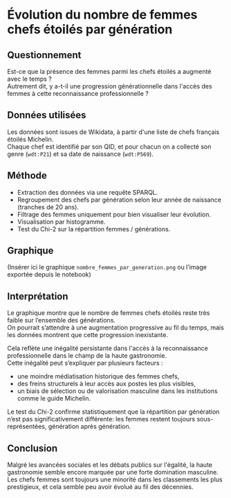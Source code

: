 # Évolution du nombre de femmes chefs étoilés par génération

## Questionnement

Est-ce que la présence des femmes parmi les chefs étoilés a augmenté avec le temps ?  
Autrement dit, y a-t-il une progression générationnelle dans l'accès des femmes à cette reconnaissance professionnelle ?

## Données utilisées

Les données sont issues de Wikidata, à partir d'une liste de chefs français étoilés Michelin.  
Chaque chef est identifié par son QID, et pour chacun on a collecté son genre (`wdt:P21`) et sa date de naissance (`wdt:P569`).

## Méthode

- Extraction des données via une requête SPARQL.
- Regroupement des chefs par génération selon leur année de naissance (tranches de 20 ans).
- Filtrage des femmes uniquement pour bien visualiser leur évolution.
- Visualisation par histogramme.
- Test du Chi-2 sur la répartition femmes / générations.

## Graphique

(Insérer ici le graphique `nombre_femmes_par_generation.png` ou l’image exportée depuis le notebook)

## Interprétation

Le graphique montre que le nombre de femmes chefs étoilés reste très faible sur l’ensemble des générations.  
On pourrait s’attendre à une augmentation progressive au fil du temps, mais les données montrent que cette progression inexistante.

Cela reflète une inégalité persistante dans l'accès à la reconnaissance professionnelle dans le champ de la haute gastronomie.  
Cette inégalité peut s’expliquer par plusieurs facteurs :
- une moindre médiatisation historique des femmes chefs,
- des freins structurels à leur accès aux postes les plus visibles,
- un biais de sélection ou de valorisation masculine dans les institutions comme le guide Michelin.

Le test du Chi-2 confirme statistiquement que la répartition par génération n’est pas significativement différente: les femmes restent toujours sous-représentées, génération après génération.

## Conclusion

Malgré les avancées sociales et les débats publics sur l'égalité, la haute gastronomie semble encore marquée par une forte domination masculine.  
Les chefs femmes sont toujours une minorité dans les classements les plus prestigieux, et cela semble peu avoir évolué au fil des décennies.
